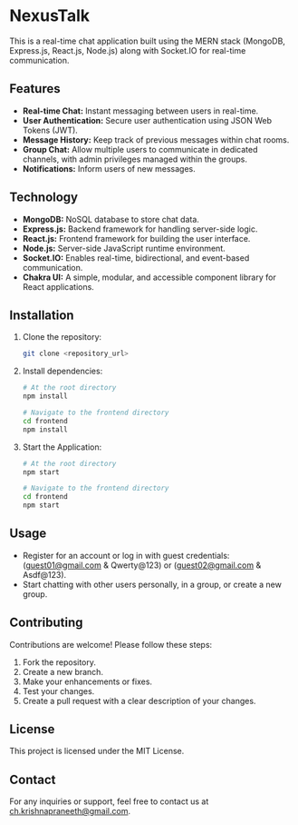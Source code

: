 # NexusTalk

This is a real-time chat application built using the MERN stack (MongoDB, Express.js, React.js, Node.js) along with Socket.IO for real-time communication.

## Features
- **Real-time Chat:** Instant messaging between users in real-time.
- **User Authentication:** Secure user authentication using JSON Web Tokens (JWT).
- **Message History:** Keep track of previous messages within chat rooms.
- **Group Chat:** Allow multiple users to communicate in dedicated channels, with admin privileges managed within the groups.
- **Notifications:** Inform users of new messages.

## Technology
- **MongoDB:** NoSQL database to store chat data.
- **Express.js:** Backend framework for handling server-side logic.
- **React.js:** Frontend framework for building the user interface.
- **Node.js:** Server-side JavaScript runtime environment.
- **Socket.IO:** Enables real-time, bidirectional, and event-based communication.
- **Chakra UI:** A simple, modular, and accessible component library for React applications.

## Installation
1. Clone the repository:
    ```bash
    git clone <repository_url>
    ```

2. Install dependencies:
    ```bash
    # At the root directory
    npm install
    
    # Navigate to the frontend directory
    cd frontend
    npm install
    ```

3. Start the Application:
    ```bash
    # At the root directory
    npm start
    
    # Navigate to the frontend directory
    cd frontend
    npm start
    ```

## Usage
- Register for an account or log in with guest credentials: (guest01@gmail.com & Qwerty@123) or (guest02@gmail.com & Asdf@123).
- Start chatting with other users personally, in a group, or create a new group.

## Contributing
Contributions are welcome! Please follow these steps:
1. Fork the repository.
2. Create a new branch.
3. Make your enhancements or fixes.
4. Test your changes.
5. Create a pull request with a clear description of your changes.

## License
This project is licensed under the MIT License.

## Contact
For any inquiries or support, feel free to contact us at ch.krishnapraneeth@gmail.com.








